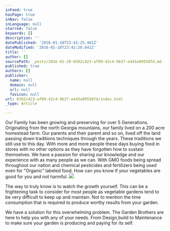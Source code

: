 ```yaml
---
inFeed: true
hasPage: true
inNav: false
inLanguage: null
starred: false
keywords: []
description: ''
datePublished: '2016-01-28T23:42:25.461Z'
dateModified: '2016-01-28T23:42:20.041Z'
title: ''
author: []
sourcePath: _posts/2016-01-28-0392c423-af09-42c4-9b37-e443a09558fd.md
published: true
authors: []
publisher:
  name: null
  domain: null
  url: null
  favicon: null
url: 0392c423-af09-42c4-9b37-e443a09558fd/index.html
_type: Article

---
```

Our Family has been growing and preserving for over 5 Generations.  Originating from the north Georgia mountains, our family lived on a 200 acre homestead farm.  Our parents and their parent and so on, lived off the land passing down traditions techniques through the years.  These traditions we still use to this day.  With more and more people these days buying food in stores with no other options as they have forgotten how to sustain themselves.  We have a passion for sharing our knowledge and our experience with as many people as we can.  With GMO foods being spread throughout our nation and chemical pesticides and fertilizers being used even for "Organic" labeled food.  How can you know if your vegetables are good for you and not harmful.  ![](https://s3-us-west-2.amazonaws.com/the-grid-img/p/b4e501d499233b24f0c80f54429210e5cad25d2f.jpg)

The way to truly know is to watch the growth yourself.  This can be a frightening task to consider for most people as vegetable gardens tend to be very difficult to keep up and maintain.  Not to mention the time consumption that is required to produce worthy results from your garden.

We have a solution for this overwhelming problem.  The Garden Brothers are here to help you with any of your needs.  From Design,build to Maintenance to make sure your garden is producing and paying for its self.